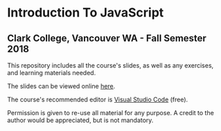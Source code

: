 # Introduction To JavaScript
## Clark College, Vancouver WA - Fall Semester 2018

This repository includes all the course's slides, as well as any exercises, and learning materials needed.

The slides can be viewed online [here](https://travelingtechguy.github.io/introtojs/).

The course's recommended editor is [Visual Studio Code](https://code.visualstudio.com/download/) (free).

Permission is given to re-use all material for any purpose. A credit to the author would be appreciated, but is not mandatory.